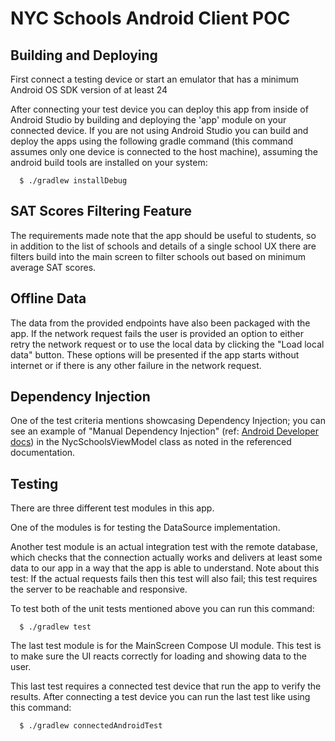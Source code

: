 # NYC Schools Android Client POC

## Building and Deploying
First connect a testing device or start an emulator that has a minimum Android OS SDK version of at
least 24

After connecting your test device you can deploy this app from inside of Android Studio by building
and deploying the 'app' module on your connected device. If you are not using Android Studio you
can build and deploy the apps using the following gradle command (this command assumes only
one device is connected to the host machine), assuming the android build tools are installed on 
your system:
```shell
  $ ./gradlew installDebug
```

## SAT Scores Filtering Feature
The requirements made note that the app should be useful to students, so in addition to the list
of schools and details of a single school UX there are filters build into the main screen to filter
schools out based on minimum average SAT scores.

## Offline Data
The data from the provided endpoints have also been packaged with the app. If the network
request fails the user is provided an option to either retry the network request or to use 
the local data by clicking the "Load local data" button. These options will be presented if 
the app starts without internet or if there is any other failure in the network request. 

## Dependency Injection
One of the test criteria mentions showcasing Dependency Injection; you can see an example of
"Manual Dependency Injection" (ref:
[Android Developer docs](https://developer.android.com/training/dependency-injection/manual))
in the NycSchoolsViewModel class as noted in the referenced documentation.

## Testing
There are three different test modules in this app.

One of the modules is for testing the DataSource
implementation. 

Another test module is an actual integration test with the remote database, which
checks that the connection actually works and delivers at least some data to our app in a way that
the app is able to understand. Note about this test: If the actual requests fails then this test
will also fail; this test requires the server to be reachable and responsive.

To test both of the unit tests mentioned above you can run this command:
```shell
  $ ./gradlew test
```

The last test module is for the MainScreen Compose UI module. This test is to make sure the UI
reacts correctly for loading and showing data to the user.

This last test requires a connected test device that run the app to verify the results. After
connecting a test device you can run the last test like using this command:
```shell
  $ ./gradlew connectedAndroidTest
```
